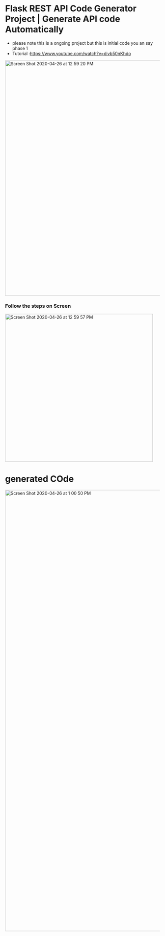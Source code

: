 
# Flask REST API Code Generator Project | Generate API code Automatically

* please note this is a ongoing project but this is initial code you an say phase 1
*  Tutorial :https://www.youtube.com/watch?v=divb50nKhdo

<img width="766" alt="Screen Shot 2020-04-26 at 12 59 20 PM" src="https://user-images.githubusercontent.com/39345855/80314147-c01e4780-87bd-11ea-88ed-2bbb798c6d8c.png">


### Follow the steps on Screen 
<img width="481" alt="Screen Shot 2020-04-26 at 12 59 57 PM" src="https://user-images.githubusercontent.com/39345855/80314165-d75d3500-87bd-11ea-89a3-3b8588223fae.png">


# generated COde 
<img width="1436" alt="Screen Shot 2020-04-26 at 1 00 50 PM" src="https://user-images.githubusercontent.com/39345855/80314182-f5c33080-87bd-11ea-86a8-31865daea019.png">
